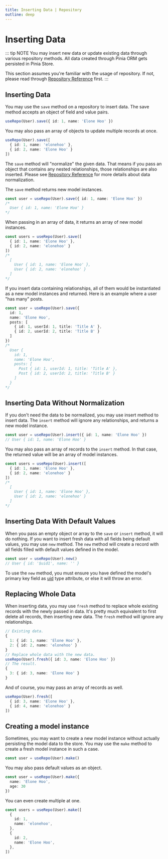 ```yaml
---
title: Inserting Data | Repository
outline: deep
---
```


# Inserting Data

::: tip NOTE
You may insert new data or update existing data through various repository methods. All data created through Pinia ORM gets persisted in Pinia Store.

This section assumes you're familiar with the usage of repository. If not, please read through [Repository Reference](./index) first.
:::

## Inserting Data

You may use the `save` method on a repository to insert data. The save method accepts an object of field and value pairs.

```ts
useRepo(User).save({ id: 1, name: 'Elone Hoo' })
```

You may also pass an array of objects to update multiple records at once.

```ts
useRepo(User).save([
  { id: 1, name: 'elonehoo' },
  { id: 2, name: 'Elone Hoo' }
])
```

The `save` method will "normalize" the given data. That means if you pass an object that contains any nested relationships, those relationships are also inserted. Please see [Repository Reference](./index) for more details about data normalization.

The `save` method returns new model instances.

```ts
const user = useRepo(User).save({ id: 1, name: 'Elone Hoo' })
/*
  User { id: 1, name: 'Elone Hoo' }
*/
```

When passing in an array of data, it returns an array of new model instances.

```ts
const users = useRepo(User).save([
  { id: 1, name: 'Elone Hoo' },
  { id: 2, name: 'elonehoo' }
])
/*
  [
    User { id: 1, name: 'Elone Hoo' },
    User { id: 2, name: 'elonehoo' }
  ]
*/
```

If you insert data containing relationships, all of them would be instantiated as a new model instances and returned. Here is an example where a user "has many" posts.

```ts
const user = useRepo(User).save({
  id: 1,
  name: 'Elone Hoo',
  posts: [
    { id: 1, userId: 1, title: 'Title A' },
    { id: 2, userId: 2, title: 'Title B' }
  ]
})
/*
  User {
    id: 1,
    name: 'Elone Hoo',
    posts: [
      Post { id: 1, userId: 1, title: 'Title A' },
      Post { id: 2, userId: 2, title: 'Title B' }
    ]
  }
*/
```

## Inserting Data Without Normalization

If you don't need the data to be normalized, you may use insert method to insert data. The `insert` method will ignore any relationships, and returns a new model instance.

```ts
const user = useRepo(User).insert({ id: 1, name: 'Elone Hoo' })
// User { id: 1, name: 'Elone Hoo' }
```

You may also pass an array of records to the `insert` method. In that case, the returned value will be an array of model instances.

```ts
const users = useRepo(User).insert([
  { id: 1, name: 'Elone Hoo' },
  { id: 2, name: 'elonehoo' }
])
/*
  [
    User { id: 1, name: 'Elone Hoo' },
    User { id: 2, name: 'elonehoo' }
  ]
*/
```

## Inserting Data With Default Values

When you pass an empty object or array to the `save` or `insert` method, it will do nothing. If you want to insert fresh data with all fields being default values, you may use `new` method. The `new` method will create a record with all fields filled with default values defined in the model.

```ts
const user = useRepo(User).new()
// User { id: '$uid1', name: '' }
```

To use the `new` method, you must ensure you have defined the model's primary key field as [uid](/model/#uid-type) type attribute, or else it will throw an error.

## Replacing Whole Data

When inserting data, you may use `fresh` method to replace whole existing records with the newly passed in data. It's pretty much equivalent to first delete all records, then inserting new data. The `fresh` method will ignore any relationships.

```ts
// Existing data.
{
  1: { id: 1, name: 'Elone Hoo' },
  2: { id: 2, name: 'elonehoo' }
}
// Replace whole data with the new data.
useRepo(User).fresh({ id: 3, name: 'Elone Hoo' })
// The result.
{
  3: { id: 3, name: 'Elone Hoo' }
}
```

And of course, you may pass an array of records as well.

```ts
useRepo(User).fresh([
  { id: 3, name: 'Elone Hoo' },
  { id: 4, name: 'elonehoo' }
])
```

## Creating a model instance

Sometimes, you may want to create a new model instance without actually persisting the model data to the store. You may use the `make` method to create a fresh model instance in such a case.

```ts
const user = useRepo(User).make()
```

You may also pass default values as an object.

```ts
const user = useRepo(User).make({
  name: 'Elone Hoo',
  age: 30
})
```

You can even create multiple at one.

```ts
const users = useRepo(User).make([
  {
    id: 1,
    name: 'elonehoo',
  },
  {
    id: 2,
    name: 'Elone Hoo',
  },
])
```

